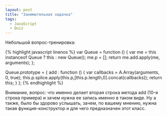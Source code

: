 ```yaml
---
layout: post
title: "Занимательная задачка"
tags:
  - JavaScript
  - Quiz
---
```


Небольшой вопрос-тренировка:

{% highlight javascript linenos %}
var Queue = function () {
    var me = this instanceof Queue ? this : new Queue();
    me.p = [];
    return me.add.apply(me, arguments);
};

Queue.prototype = {
    add : function () {
        var callbacks = A.Array(arguments, 0, true);
        this.p.splice.apply(this.p,[this.p.length,0].concat(callbacks));
        return this;
    }
};
{% endhighlight %}


Внимание, вопрос:
что именно делает вторая строка метода add (10-я строка примера) и зачем нужна ее запись именно в таком виде.
Ну а также, было бы здорово услышать, зачем, по вашему мнению, нужна такая функция-конструктор и для чего предназначен этот класс.